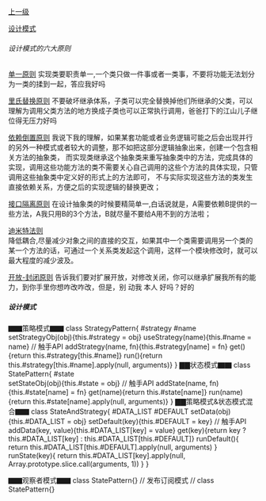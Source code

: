 [上一级](../)




[设计模式](pages/concept/design-pattern/index.md?id=设计模式)

###### 设计模式的六大原则
  [单一原则](SRP)
  实现类要职责单一,一个类只做一件事或者一类事，不要将功能无法划分为一类的揉到一起，答应我好吗

  [里氏替换原则](LSP) 
  不要破坏继承体系，子类可以完全替换掉他们所继承的父类，可以理解为调用父类方法的地方换成子类也可以正常执行调用，爸爸打下的江山儿子继位得无压力好吗

  [依赖倒置原则](DIP)
  我说下我的理解，如果某套功能或者业务逻辑可能之后会出现并行的另外一种模式或者较大的调整，那不如把这部分逻辑抽象出来，创建一个包含相关方法的抽象类，
  而实现类继承这个抽象类来重写抽象类中的方法，完成具体的实现，调用这些功能方法的类不需要关心自己调用的这些个方法的具体实现，只管调用这些抽象类中定义好的形式上的方法即可，
  不与实际实现这些方法的类发生直接依赖关系，方便之后的实现逻辑的替换更改；

  [接口隔离原则](ISP) 
  在设计抽象类的时候要精简单一,白话说就是，A需要依赖B提供的一些方法，A我只用B的3个方法，B就尽量不要给A用不到的方法啦；

  [迪米特法则](LoD)   
  降低耦合,尽量减少对象之间的直接的交互，如果其中一个类需要调用另一个类的某一个方法的话，可通过一个关系类发起这个调用，这样一个模块修改时，就可以最大程度的减少波及。

  [开放-封闭原则](OCP)
  告诉我们要对扩展开放，对修改关闭，你可以继承扩展我所有的能力，到你手里你想咋改咋改，但是，别 动我 本人 好吗？好的

##### 设计模式

▇▇策略模式▇▇
class StrategyPattern{
  #strategy
  #name
  setStrategyObj(obj){this.#strategy = obj}
  useStrategy(name){this.#name = name}
  // 触手API
  addStrategy(name, fn){this.#strategy[name] = fn}
  get(){return this.#strategy[this.#name]}
  run(){return this.#strategy[this.#name].apply(null, arguments)}
}
▇▇状态模式▇▇
class StatePattern{
  #state      
  setStateObj(obj){this.#state = obj}
  // 触手API
  addState(name, fn){this.#state[name] = fn}
  get(name){return this.#state[name]}
  run(name){return this.#state[name].apply(null, arguments)}
}
▇▇策略模式&状态模式混合▇▇
class StateAndStrategy{
  #DATA_LIST
  #DEFAULT
  setData(obj){this.#DATA_LIST = obj}
  setDefault(key){this.#DEFAULT = key}
  // 触手API
  addData(key, value){this.#DATA_LIST[key] = value}
  get(key){return key ? this.#DATA_LIST[key] : this.#DATA_LIST[this.#DEFAULT]}
  runDefault(){ return this.#DATA_LIST[this.#DEFAULT].apply(null, arguments) }
  runState(key){ return this.#DATA_LIST[key].apply(null, Array.prototype.slice.call(arguments, 1)) }
}



▇▇观察者模式▇▇
class StatePattern{}
// 发布订阅模式 //
class StatePattern{}



